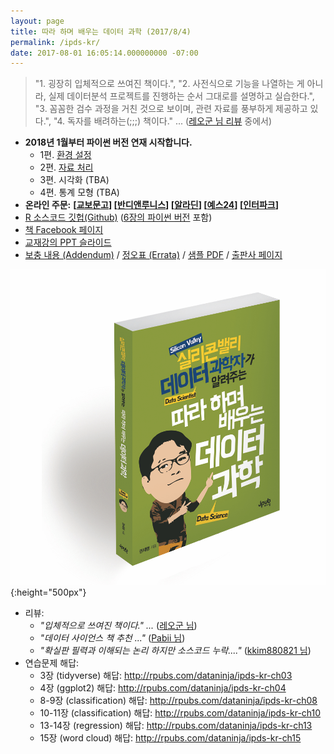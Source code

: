 ```yaml
---
layout: page
title: 따라 하며 배우는 데이터 과학 (2017/8/4)
permalink: /ipds-kr/
date: 2017-08-01 16:05:14.000000000 -07:00
---
```

> "1. 굉장히 입체적으로 쓰여진 책이다.", "2. 사전식으로 기능을 나열하는 게 아니라, 실제 데이터분석 프로젝트를 진행하는 순서 그대로를 설명하고 실습한다.", "3. 꼼꼼한 검수 과정을 거친 것으로 보이며, 관련 자료를 풍부하게 제공하고 있다.", "4. 독자를 배려하는(;;;) 책이다." ... ([레오군 님 리뷰](http://leoslife.com/archives/4156) 중에서)


- **<i class="fa fa-newspaper-o"></i> 2018년 1월부터 파이썬 버전 연재 시작합니다.**
    - 1편. [환경 설정](/ipds-kr/python-setup/)
    - 2편. [자료 처리](/ipds-kr/python-data-processing/)
    - 3편. 시각화 (TBA)
    - 4편. 통계 모형 (TBA)
- <i class="fa fa-credit-card"></i> **온라인 주문:**
    **[[교보문고](http://www.kyobobook.co.kr/product/detailViewKor.laf?ejkGb=KOR&amp;mallGb=KOR&amp;barcode=9791185890869&amp;orderClick=LAH&amp;Kc=)]
    [[반디앤루니스](http://www.bandinlunis.com/front/product/detailProduct.do?prodId=4091469)]
    [[알라딘](http://www.aladin.co.kr/shop/wproduct.aspx?ItemId=114635394)]
    [[예스24](http://www.yes24.com/24/goods/44184320?scode=029)]
    [[인터파크](http://book.interpark.com/product/BookDisplay.do?_method=detail&amp;sc.shopNo=0000400000&amp;sc.prdNo=268696794&amp;sc.saNo=003002001&amp;bid1=search&amp;bid2=product&amp;bid3=img&amp;bid4=001)]**
- <i class="fa fa-github"></i> [R 소스코드 깃헙(Github)](https://github.com/jaimyoung/ipds-kr)
    ([6장의 파이썬 버전](https://github.com/jaimyoung/ipds-kr/blob/master/ch06-statistics-concepts/ch06-statistics-concepts.ipynb) 포함)
- <i class="fa fa-facebook-official"></i> [책 Facebook 페이지](https://www.facebook.com/dataninja.me/)
- <i class="fa fa-slideshare"></i> [교재강의 PPT 슬라이드](/ipds-kr/slides-ppt/)
- [보충 내용 (Addendum)](/ipds-kr/addendum/) / [정오표 (Errata)](/ipds-kr/errata/)
    / [샘플 PDF](https://statkwon.files.wordpress.com/2017/08/e18484e185a1e18485e185a1e18492e185a1e18486e185a7e18487e185a2e1848be185aee18482e185b3e186abe18483e185a6e1848be185b5e18490e185a5e18480.pdf) / 
    [출판사 페이지](http://jpub.tistory.com/708)

![책 표지 입체](/assets/ipds-kr-cover-3d.png){:height="500px"}

- <i class="fa fa-heart"></i> 리뷰:
    - *"입체적으로 쓰여진 책이다." ...* ([레오군 님](http://leoslife.com/archives/4156))
    - *"데이터 사이언스 책 추천 ..."* ([Pabii 님](https://pabii.co/data-science-book-review-1/))
    - *"확실판 필력과 이해되는 논리 하지만 소스코드 누락...."* ([kkim880821 님](http://blog.naver.com/kkim880821/221078313516))
- <i class="fa fa-question-circle"></i> 연습문제 해답:
    - 3장 (tidyverse) 해답: <a href="http://rpubs.com/dataninja/ipds-kr-ch03">http://rpubs.com/dataninja/ipds-kr-ch03</a>
    - 4장 (ggplot2) 해답: <a href="http://rpubs.com/dataninja/ipds-kr-ch04">http://rpubs.com/dataninja/ipds-kr-ch04</a>
    - 8-9장 (classification) 해답: <a href="http://rpubs.com/dataninja/ipds-kr-ch08">http://rpubs.com/dataninja/ipds-kr-ch08</a>
    - 10-11장 (classification) 해답: <a href="http://rpubs.com/dataninja/ipds-kr-ch10">http://rpubs.com/dataninja/ipds-kr-ch10</a>
    - 13-14장 (regression) 해답: <a href="http://rpubs.com/dataninja/ipds-kr-ch13">http://rpubs.com/dataninja/ipds-kr-ch13</a>
    - 15장 (word cloud) 해답: <a href="http://rpubs.com/dataninja/ipds-kr-ch15">http://rpubs.com/dataninja/ipds-kr-ch15</a>


